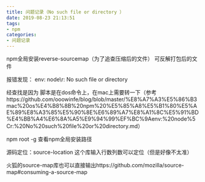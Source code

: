 ```yaml
---
title: 问题记录（No such file or directory ）
date: 2019-08-23 21:13:51
tags:
- npm 
categories: 
- 问题记录
---
```


npm全局安装reverse-sourcemap（为了追查压缩后的文件）
可反解打包后的文件

报错发现：
env: node\r: No such file or directory   

经查找是因为
脚本是在dos命令上，在mac上需要转一下（参考https://github.com/ooowinfe/blog/blob/master/%E8%A7%A3%E5%86%B3mac%20os%E4%B8%8B%20npm%20%E5%85%A8%E5%B1%80%E5%AE%89%E8%A3%85%E5%90%8E%E6%89%A7%E8%A1%8C%E5%91%BD%E4%BB%A4%E6%8A%A5%E9%94%99%EF%BC%9Aenv:%20node%5Cr:%20No%20such%20file%20or%20directory.md）


npm  root -g  查看npm全局安装路径


源码定位：source-location  这个库输入行数列数可以定位（但是好像不太准）


火狐的source-map库也可以直接输出https://github.com/mozilla/source-map#consuming-a-source-map